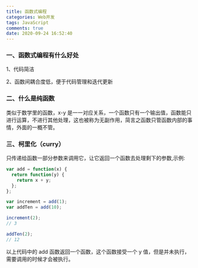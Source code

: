 ```yaml
---
title: 函数式编程
categories: Web开发
tags: JavaScript
comments: true
date: 2020-09-24 16:52:40
---
```

### 一、函数式编程有什么好处

1、代码简洁

2、函数间耦合度低，便于代码管理和迭代更新

### 二、什么是纯函数

类似于数学里的函数，x-y 是一一对应关系，一个函数只有一个输出值，函数能只进行运算，不进行其他处理，这也被称为无副作用，简言之函数只管函数内部的事情，外面的一概不管。

### 三、柯里化（curry）

只传递给函数一部分参数来调用它，让它返回一个函数去处理剩下的参数,示例:

```js
var add = function(x) {
  return function(y) {
    return x + y;
  };
};

var increment = add(1);
var addTen = add(10);

increment(2);
// 3

addTen(2);
// 12
```

以上代码中的 add 函数返回一个函数，这个函数接受一个 y 值，但是并未执行，需要调用的时候才会被执行。